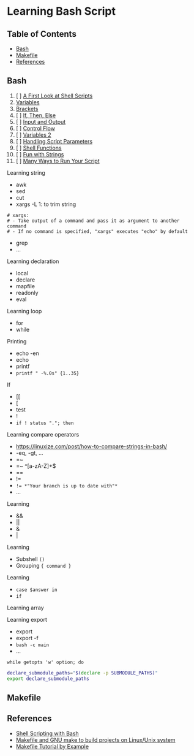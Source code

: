 # Learning Bash Script

## Table of Contents

<!-- START doctoc generated TOC please keep comment here to allow auto update -->
<!-- DON'T EDIT THIS SECTION, INSTEAD RE-RUN doctoc TO UPDATE -->

- [Bash](#bash)
- [Makefile](#makefile)
- [References](#references)

<!-- END doctoc generated TOC please keep comment here to allow auto update -->

## Bash

1. [ ] [A First Look at Shell Scripts](a-first-look-at-shell-scripts/README.md)
1. [Variables](variables/README.md)
1. [Brackets](brackets/README.md)
1. [ ] [If, Then, Else](if-then-else/README.md)
1. [ ] [Input and Output](input-and-output/README.md)
1. [ ] [Control Flow](control-flow/README.md)
1. [ ] [Variables 2](variables-2/README.md)
1. [ ] [Handling Script Parameters](handling-script-parameters/README.md)
1. [ ] [Shell Functions](shell-functions/README.md)
1. [ ] [Fun with Strings](fun-with-strings/README.md)
1. [ ] [Many Ways to Run Your Script](many-ways-to-run-your-script/README.md)

Learning string

- awk
- sed
- cut
- xargs -L 1: to trim string

```text
# xargs:
# - Take output of a command and pass it as argument to another command
# - If no command is specified, "xargs" executes "echo" by default
```

- grep
- ...

Learning declaration

- local
- declare
- mapfile
- readonly
- eval

Learning loop

- for
- while

Printing

- echo -en
- echo
- printf
- `printf " -%.0s" {1..35}`

If

- [[
- [
- test
- !
- `if ! status "."; then`

Learning compare operators

- <https://linuxize.com/post/how-to-compare-strings-in-bash/>
- -eq, -gt, ...
- =~
- =~ ^[a-zA-Z]+\$
- ==
- !=
- `!= *"Your branch is up to date with"*`
- ...

Learning

- &&
- ||
- &
- |

Learning

- Subshell `()`
- Grouping `{ command }`

Learning

- `case $answer in`
- `if`

Learning array

Learning export

- export
- export -f
- `bash -c main`
- ...

`while getopts 'w' option; do`

```bash
declare_submodule_paths="$(declare -p SUBMODULE_PATHS)"
export declare_submodule_paths
```

## Makefile

## References

- [Shell Scripting with Bash](https://app.pluralsight.com/library/courses/bash-shell-scripting/table-of-contents)
- [Makefile and GNU make to build projects on Linux/Unix system](https://www.udemy.com/course/gnu-make-make-utility-and-makefile)
- [Makefile Tutorial by Example](https://makefiletutorial.com/)
